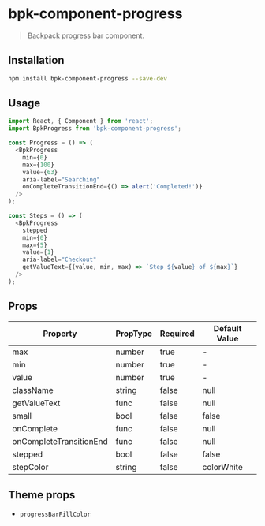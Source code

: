 # bpk-component-progress

> Backpack progress bar component.

## Installation

```sh
npm install bpk-component-progress --save-dev
```

## Usage

```js
import React, { Component } from 'react';
import BpkProgress from 'bpk-component-progress';

const Progress = () => (
  <BpkProgress
    min={0}
    max={100}
    value={63}
    aria-label="Searching"
    onCompleteTransitionEnd={() => alert('Completed!')}
  />
);

const Steps = () => (
  <BpkProgress
    stepped
    min={0}
    max={5}
    value={1}
    aria-label="Checkout"
    getValueText={(value, min, max) => `Step ${value} of ${max}`}
  />
);
```

## Props

| Property                 | PropType                      | Required | Default Value |
| ------------------------ | ----------------------------- | -------- | ------------- |
| max                      | number                        | true     | -             |
| min                      | number                        | true     | -             |
| value                    | number                        | true     | -             |
| className                | string                        | false    | null          |
| getValueText             | func                          | false    | null          |
| small                    | bool                          | false    | false         |
| onComplete               | func                          | false    | null          |
| onCompleteTransitionEnd  | func                          | false    | null          |
| stepped                  | bool                          | false    | false         |
| stepColor                | string                        | false    | colorWhite    |

## Theme props

* `progressBarFillColor`
